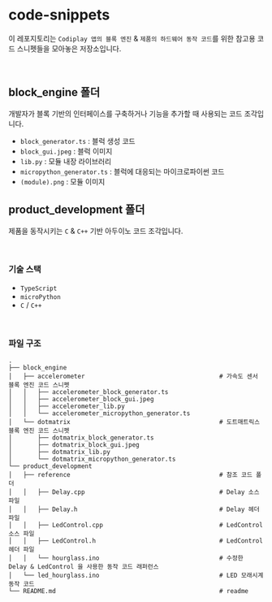 # code-snippets

이 레포지토리는 `Codiplay 앱의 블록 엔진` & `제품의 하드웨어 동작 코드`를 위한 참고용 코드 스니펫들을 모아놓은 저장소입니다.

&nbsp;

## block_engine 폴더
개발자가 블록 기반의 인터페이스를 구축하거나 기능을 추가할 때 사용되는 코드 조각입니다.

* `block_generator.ts` : 블럭 생성 코드
* `block_gui.jpeg` : 블럭 이미지
* `lib.py` : 모듈 내장 라이브러리
* `micropython_generator.ts` : 블럭에 대응되는 마이크로파이썬 코드
* `(module).png` : 모듈 이미지


## product_development 폴더
제품을 동작시키는 `C` & `C++` 기반 아두이노 코드 조각입니다.

&nbsp;


### 기술 스택

* `TypeScript`  
* `microPython`  
* `C` / `C++`

&nbsp;

### 파일 구조

```
.
├── block_engine              
│   ├── accelerometer                                     # 가속도 센서 블록 엔진 코드 스니펫
│   │   ├── accelerometer_block_generator.ts              
│   │   ├── accelerometer_block_gui.jpeg                  
│   │   ├── accelerometer_lib.py                 
│   │   └── accelerometer_micropython_generator.ts         
│   └── dotmatrix                                         # 도트매트릭스 블록 엔진 코드 스니펫
│       ├── dotmatrix_block_generator.ts                   
│       ├── dotmatrix_block_gui.jpeg                     
│       ├── dotmatrix_lib.py                   
│       └── dotmatrix_micropython_generator.ts            
└── product_development 
│   ├── reference                                         # 참조 코드 폴더
│   │   ├── Delay.cpp                                     # Delay 소스 파일
│   │   ├── Delay.h                                       # Delay 헤더 파일
│   │   ├── LedControl.cpp                                # LedControl 소스 파일
│   │   ├── LedControl.h                                  # LedControl 헤더 파일
│   │   └── hourglass.ino                                 # 수정한 Delay & LedControl 을 사용한 동작 코드 래퍼런스   
│   └── led_hourglass.ino                                 # LED 모래시계 동작 코드
└── README.md                                             # readme
```
